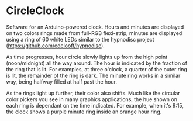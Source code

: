 CircleClock
===========

Software for an Arduino-powered clock. Hours and minutes are displayed on two colors rings made from full-RGB flexi-strip, minutes are displayed using a ring of 60 white LEDs similar to the hypnodisc project (https://github.com/edelooff/hypnodisc).

As time progresses, hour circle slowly lights up from the high point (noon/midnight) all the way around. The hour is indicated by the fraction of the ring that is lit. For examples, at three o'clock, a quarter of the outer ring is lit, the remainder of the ring is dark. The minute ring works in a similar way, being halfway filled at half past the hour.

As the rings light up further, their color also shifts. Much like the circular color pickers you see in many graphics applications, the hue shown on each ring is dependant on the time indicated. For example, when it's 9:15, the clock shows a purple minute ring inside an orange hour ring.
